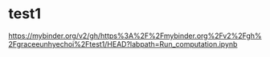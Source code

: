 # test1

https://mybinder.org/v2/gh/https%3A%2F%2Fmybinder.org%2Fv2%2Fgh%2Fgraceeunhyechoi%2Ftest1/HEAD?labpath=Run_computation.ipynb
